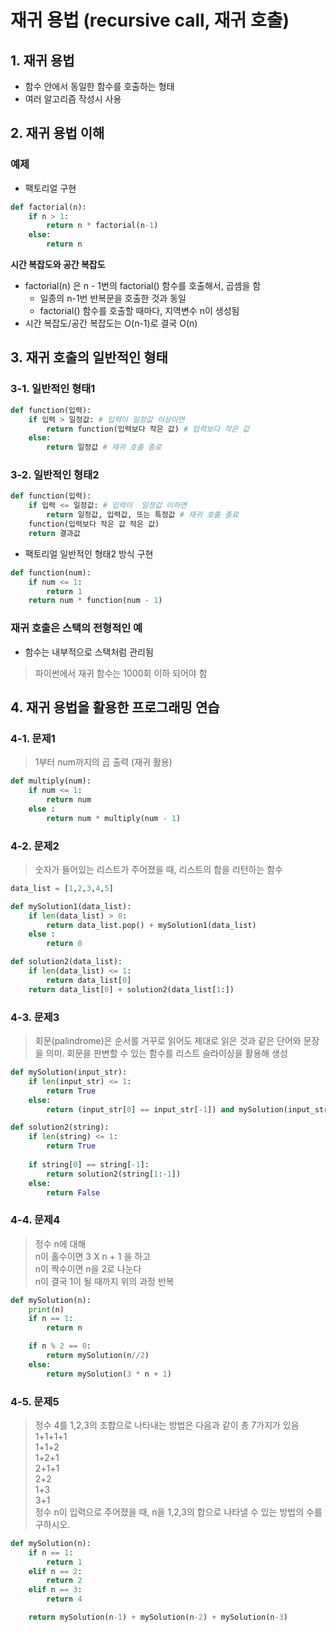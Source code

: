 # 재귀 용법 (recursive call, 재귀 호출)

## 1. 재귀 용법
 - 함수 안에서 동일한 함수를 호출하는 형태
 - 여러 알고리즘 작성시 사용
 
## 2. 재귀 용법 이해
### 예제
- 팩토리얼 구현
```python
def factorial(n):
    if n > 1:
        return n * factorial(n-1)
    else:
        return n 
```
**시간 복잡도와 공간 복잡도**
- factorial(n) 은 n - 1번의 factorial() 함수를 호출해서, 곱셈을 함
    - 일종의 n-1번 반복문을 호출한 것과 동일
    - factorial() 함수를 호출할 때마다, 지역변수 n이 생성됨
- 시간 복잡도/공간 복잡도는 O(n-1)로 결국 O(n)

## 3. 재귀 호출의 일반적인 형태
### 3-1. 일반적인 형태1
```python
def function(입력):
    if 입력 > 일정값: # 입력이 일정값 이상이면
        return function(입력보다 작은 값) # 입력보다 작은 값
    else:
        return 일정값 # 재귀 호출 종료 
```

### 3-2. 일반적인 형태2
```python
def function(입력):
    if 입력 <= 일정값: # 입력이  일정값 이하면
        return 일정값, 입력값, 또는 특정값 # 재귀 호출 종료
    function(입력보다 작은 값 작은 값)
    return 결과값
```

- 팩토리얼 일반적인 형태2 방식 구현
```python
def function(num):
    if num <= 1:
        return 1
    return num * function(num - 1)
```

### 재귀 호출은 스택의 전형적인 예
 - 함수는 내부적으로 스택처럼 관리됨
 
> 파이썬에서 재귀 함수는 1000회 이하 되어야 함

## 4. 재귀 용법을 활용한 프로그래밍 연습
### 4-1. 문제1
> 1부터 num까지의 곱 출력 (재귀 활용)
```python
def multiply(num):
    if num <= 1:
        return num
    else :
        return num * multiply(num - 1)
```

### 4-2. 문제2
> 숫자가 들어있는 리스트가 주어졌을 때, 리스트의 합을 리턴하는 함수
```python
data_list = [1,2,3,4,5]

def mySolution1(data_list):
    if len(data_list) > 0:
        return data_list.pop() + mySolution1(data_list)
    else :
        return 0

def solution2(data_list):
    if len(data_list) <= 1:
        return data_list[0]
    return data_list[0] + solution2(data_list[1:])
```

### 4-3. 문제3
> 회문(palindrome)은 순서를 거꾸로 읽어도 제대로 읽은 것과 같은 단어와 문장을 의미. 회문을 판변할 수 있는 함수를 리스트 슬라이싱을 활용해 생성
```python
def mySolution(input_str):
    if len(input_str) <= 1:
        return True
    else:
        return (input_str[0] == input_str[-1]) and mySolution(input_str[1:-1])

def solution2(string):
    if len(string) <= 1:
        return True
    
    if string[0] == string[-1]:
        return solution2(string[1:-1])
    else:
        return False
```

### 4-4. 문제4
>정수 n에 대해  
>n이 홀수이면 3 X n + 1 을 하고  
>n이 짝수이면 n을 2로 나눈다  
>n이 결국 1이 될 때까지 위의 과정 반복

```python
def mySolution(n):
    print(n)
    if n == 1:
        return n

    if n % 2 == 0:
        return mySolution(n//2)
    else:
        return mySolution(3 * n + 1)
``` 

### 4-5. 문제5
>정수 4를 1,2,3의 조합으로 나타내는 방법은 다음과 같이 총 7가지가 있음  
>1+1+1+1  
>1+1+2  
>1+2+1  
>2+1+1  
>2+2  
>1+3  
>3+1  
>정수 n이 입력으로 주어졌을 때, n을 1,2,3의 합으로 나타낼 수 있는 방법의 수를 구하시오.

```python
def mySolution(n):
    if n == 1:
        return 1
    elif n == 2:
        return 2
    elif n == 3:
        return 4

    return mySolution(n-1) + mySolution(n-2) + mySolution(n-3)
```